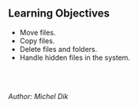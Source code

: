 <br/>

## Learning Objectives
- Move files.
- Copy files.
- Delete files and folders.
- Handle hidden files in the system.

<br/><br/>

_Author: Michel Dik_
